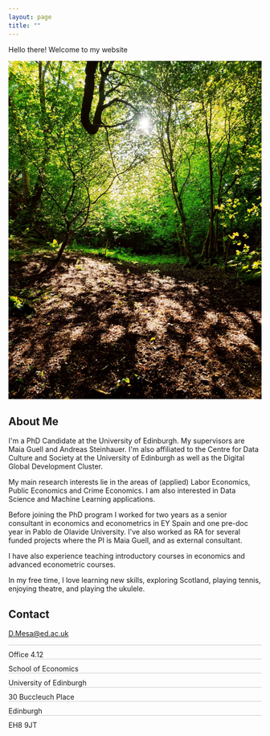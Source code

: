 ```yaml
---
layout: page
title: ""
---
```


Hello there! Welcome to my website

![Costorphine](/images/foto_1.jpg)

## About Me

I'm a PhD Candidate at the University of Edinburgh. My supervisors are Maia Guell and Andreas Steinhauer. I'm also affiliated to the Centre for Data Culture and Society at the University of Edinburgh as well as the Digital Global Development Cluster.

My main research interests lie in the areas of (applied) Labor Economics, Public Economics and Crime Economics. I am also interested in Data Science and Machine Learning applications.

Before joining the PhD program I worked for two years as a senior consultant in economics and econometrics in EY Spain and one pre-doc year in Pablo de Olavide University. I've also worked as RA for several funded projects where the PI is Maia Guell, and as external consultant.

I have also experience teaching introductory courses in economics and advanced econometric courses.

In my free time, I love learning new skills, exploring Scotland, playing tennis, enjoying theatre, and playing the ukulele.

<style>
.sentence-line {
    border-bottom: 1px solid #ccc; /* Adjust the color and thickness as needed */
    margin-bottom: 10px; /* Adjust the spacing as needed */
}
</style>

## Contact

D.Mesa@ed.ac.uk
<div class="sentence-line"></div>
Office 4.12
<div class="sentence-line"></div>
School of Economics
<div class="sentence-line"></div>
University of Edinburgh
<div class="sentence-line"></div>
30 Buccleuch Place
<div class="sentence-line"></div>
Edinburgh
<div class="sentence-line"></div>
EH8 9JT
